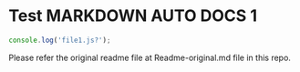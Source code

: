 # Test MARKDOWN AUTO DOCS 1

<!-- MARKDOWN-AUTO-DOCS:START (CODE:src=./myfile.js) -->
<!-- The below code snippet is automatically added from ./myfile.js -->
```js
console.log('file1.js?');
```
<!-- MARKDOWN-AUTO-DOCS:END -->

Please refer the original readme file at Readme-original.md file in this repo.
